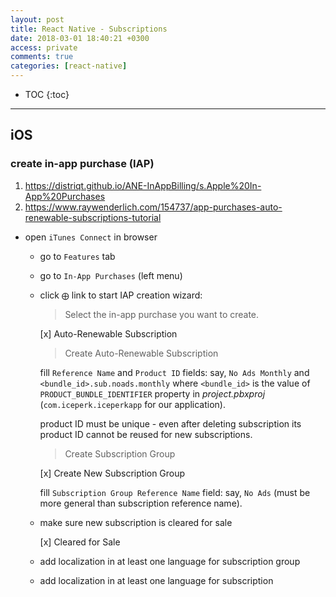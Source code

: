 ```yaml
---
layout: post
title: React Native - Subscriptions
date: 2018-03-01 18:40:21 +0300
access: private
comments: true
categories: [react-native]
---
```


<!-- more -->

* TOC
{:toc}
<hr>

iOS
---

### create in-app purchase (IAP)

1. <https://distriqt.github.io/ANE-InAppBilling/s.Apple%20In-App%20Purchases>
2. <https://www.raywenderlich.com/154737/app-purchases-auto-renewable-subscriptions-tutorial>

- open `iTunes Connect` in browser
  - go to `Features` tab
  - go to `In-App Purchases` (left menu)
  - click `⨁` link to start IAP creation wizard:

    > Select the in-app purchase you want to create.

    [x] Auto-Renewable Subscription

    > Create Auto-Renewable Subscription

    fill `Reference Name` and `Product ID` fields:
    say, `No Ads Monthly` and `<bundle_id>.sub.noads.monthly` where
    `<bundle_id>` is the value of `PRODUCT_BUNDLE_IDENTIFIER` property
    in _project.pbxproj_ (`com.iceperk.iceperkapp` for our application).

    product ID must be unique - even after deleting subscription
    its product ID cannot be reused for new subscriptions.

    > Create Subscription Group

    [x] Create New Subscription Group

    fill `Subscription Group Reference Name` field:
    say, `No Ads` (must be more general than subscription reference name).

  - make sure new subscription is cleared for sale

    [x] Cleared for Sale

  - add localization in at least one language for subscription group
  - add localization in at least one language for subscription
